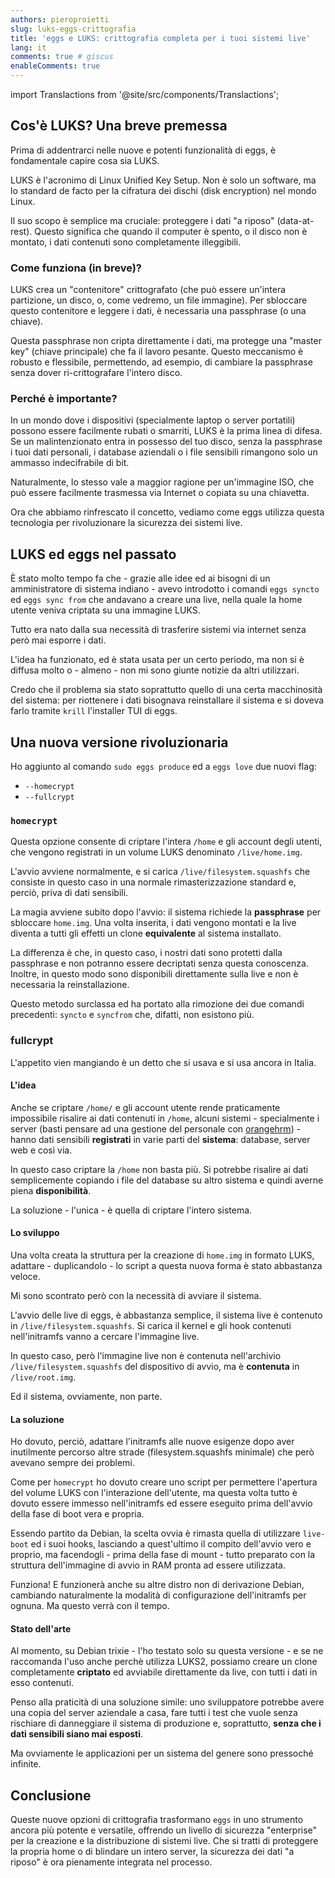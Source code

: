 ```yaml
---
authors: pieroproietti
slug: luks-eggs-crittografia
title: 'eggs e LUKS: crittografia completa per i tuoi sistemi live'
lang: it
comments: true # giscus
enableComments: true
---
```

import Translactions from '@site/src/components/Translactions';

<Translactions />

## Cos'è LUKS? Una breve premessa
Prima di addentrarci nelle nuove e potenti funzionalità di eggs, è fondamentale capire cosa sia LUKS.

LUKS è l'acronimo di Linux Unified Key Setup. Non è solo un software, ma lo standard de facto per la cifratura dei dischi (disk encryption) nel mondo Linux.

Il suo scopo è semplice ma cruciale: proteggere i dati "a riposo" (data-at-rest). Questo significa che quando il computer è spento, o il disco non è montato, i dati contenuti sono completamente illeggibili.

### Come funziona (in breve)?
LUKS crea un "contenitore" crittografato (che può essere un'intera partizione, un disco, o, come vedremo, un file immagine). Per sbloccare questo contenitore e leggere i dati, è necessaria una passphrase (o una chiave).

Questa passphrase non cripta direttamente i dati, ma protegge una "master key" (chiave principale) che fa il lavoro pesante. Questo meccanismo è robusto e flessibile, permettendo, ad esempio, di cambiare la passphrase senza dover ri-crittografare l'intero disco.

### Perché è importante?
In un mondo dove i dispositivi (specialmente laptop o server portatili) possono essere facilmente rubati o smarriti, LUKS è la prima linea di difesa. Se un malintenzionato entra in possesso del tuo disco, senza la passphrase i tuoi dati personali, i database aziendali o i file sensibili rimangono solo un ammasso indecifrabile di bit.

Naturalmente, lo stesso vale a maggior ragione per un'immagine ISO, che può essere facilmente trasmessa via Internet o copiata su una chiavetta.

Ora che abbiamo rinfrescato il concetto, vediamo come eggs utilizza questa tecnologia per rivoluzionare la sicurezza dei sistemi live.

## LUKS ed eggs nel passato

È stato molto tempo fa che - grazie alle idee ed ai bisogni di un amministratore di sistema indiano - avevo introdotto i comandi `eggs syncto` ed `eggs sync from` che andavano a creare una live, nella quale la home utente veniva criptata su una immagine LUKS.

Tutto era nato dalla sua necessità di trasferire sistemi via internet senza però mai esporre i dati.

L'idea ha funzionato, ed è stata usata per un certo periodo, ma non si è diffusa molto o - almeno - non mi sono giunte notizie da altri utilizzari.

Credo che il problema sia stato soprattutto quello di una certa macchinosità del sistema: per riottenere i dati bisognava reinstallare il sistema e si doveva farlo tramite `krill` l'installer TUI di eggs.

## Una nuova versione rivoluzionaria
Ho aggiunto al comando `sudo eggs produce` ed a `eggs love` due nuovi flag:

* `--homecrypt`
* `--fullcrypt`

### `homecrypt`
Questa opzione consente di criptare l'intera `/home` e gli account degli utenti, che vengono registrati in un volume LUKS denominato `/live/home.img`.

L'avvio avviene normalmente, e si carica `/live/filesystem.squashfs` che consiste in questo caso in una normale rimasterizzazione standard e, perciò, priva di dati sensibili.

La magia avviene subito dopo l'avvio: il sistema richiede la **passphrase** per sbloccare `home.img`. Una volta inserita, i dati vengono montati e la live diventa a tutti gli effetti un clone **equivalente** al sistema installato.

La differenza è che, in questo caso, i nostri dati sono protetti dalla passphrase e non potranno essere decriptati senza questa conoscenza. Inoltre, in questo modo sono disponibili direttamente sulla live e non è necessaria la reinstallazione.

Questo metodo surclassa ed ha portato alla rimozione dei due comandi precedenti: `syncto` e `syncfrom` che, difatti, non esistono più.

### fullcrypt
L'appetito vien mangiando è un detto che si usava e si usa ancora in Italia.

#### L'idea
Anche se criptare `/home/` e gli account utente rende praticamente impossibile risalire ai dati contenuti in `/home`, alcuni sistemi - specialmente i server (basti pensare ad una gestione del personale con [orangehrm](https://www.orangehrm.com/)) - hanno dati sensibili **registrati** in varie parti del **sistema**: database, server web e così via.

In questo caso criptare la `/home` non basta più. Si potrebbe risalire ai dati semplicemente copiando i file del database su altro sistema e quindi averne piena **disponibilità**.

La soluzione - l'unica - è quella di criptare l'intero sistema.

#### Lo sviluppo

Una volta creata la struttura per la creazione di `home.img` in formato LUKS, adattare - duplicandolo - lo script a questa nuova forma è stato abbastanza veloce.

Mi sono scontrato però con la necessità di avviare il sistema.

L'avvio delle live di eggs, è abbastanza semplice, il sistema live è contenuto in `/live/filesystem.squashfs`. Si carica il kernel e gli hook contenuti nell'initramfs vanno a cercare l'immagine live.

In questo caso, però l'immagine live non è contenuta nell'archivio `/live/filesystem.squashfs` del dispositivo di avvio, ma è **contenuta** in `/live/root.img`.

Ed il sistema, ovviamente, non parte.

#### La soluzione

Ho dovuto, perciò, adattare l'initramfs alle nuove esigenze dopo aver inutilmente percorso altre strade (filesystem.squashfs minimale) che però avevano sempre dei problemi.

Come per `homecrypt` ho dovuto creare uno script per permettere l'apertura del volume LUKS con l'interazione dell'utente, ma questa volta tutto è dovuto essere immesso nell'initramfs ed essere eseguito prima dell'avvio della fase di boot vera e propria.

Essendo partito da Debian, la scelta ovvia è rimasta quella di utilizzare `live-boot` ed i suoi hooks, lasciando a quest'ultimo il compito dell'avvio vero e proprio, ma facendogli - prima della fase di mount - tutto preparato con la struttura dell'immagine di avvio in RAM pronta ad essere utilizzata.

Funziona! E funzionerà anche su altre distro non di derivazione Debian, cambiando naturalmente la modalità di configurazione dell'initramfs per ognuna. Ma questo verrà con il tempo.

#### Stato dell'arte

Al momento, su Debian trixie - l'ho testato solo su questa versione - e se ne raccomanda l'uso anche perchè utilizza LUKS2, possiamo creare un clone completamente **criptato** ed avviabile direttamente da live, con tutti i dati in esso contenuti.

Penso alla praticità di una soluzione simile: uno sviluppatore potrebbe avere una copia del server aziendale a casa, fare tutti i test che vuole senza rischiare di danneggiare il sistema di produzione e, soprattutto, **senza che i dati sensibili siano mai esposti**.

Ma ovviamente le applicazioni per un sistema del genere sono pressoché infinite.

## Conclusione

Queste nuove opzioni di crittografia trasformano `eggs` in uno strumento ancora più potente e versatile, offrendo un livello di sicurezza "enterprise" per la creazione e la distribuzione di sistemi live. Che si tratti di proteggere la propria home o di blindare un intero server, la sicurezza dei dati "a riposo" è ora pienamente integrata nel processo.